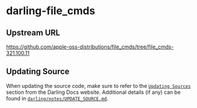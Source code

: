 # darling-file_cmds

## Upstream URL

https://github.com/apple-oss-distributions/file_cmds/tree/file_cmds-321.100.11

## Updating Source

When updating the source code, make sure to refer to the [`Updating Sources`](https://docs.darlinghq.org/contributing/updating-sources/index.html#updating-sources) section from the Darling Docs website. Additional details (if any) can be found in [`darling/notes/UPDATE_SOURCE.md`](darling/notes/UPDATE_SOURCE.md).